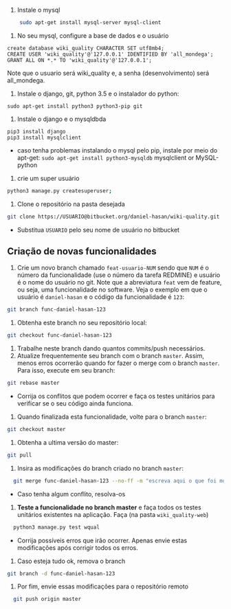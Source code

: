 


1. Instale o mysql
```bash
    sudo apt-get install mysql-server mysql-client
```

1. No seu mysql, configure a base de dados e o usuário

```
create database wiki_quality CHARACTER SET utf8mb4;
CREATE USER 'wiki_quality'@'127.0.0.1' IDENTIFIED BY 'all_mondega';
GRANT ALL ON *.* TO 'wiki_quality'@'127.0.0.1';
```
Note que o usuario será wiki_quality e, a senha (desenvolvimento) será all_mondega.

1. Instale o django, git, python 3.5 e o instalador do python:
```
sudo apt-get install python3 python3-pip git
```
1. Instale o django e o mysqldbda

```
pip3 install django
pip3 install mysqlclient
```
  - caso tenha problemas instalando o mysql pelo pip, instale por meio do apt-get: `sudo apt-get install python3-mysqldb`
mysqlclient or MySQL-python
1. crie um super usuário
```bash
python3 manage.py createsuperuser;
```

1. Clone o repositório na pasta desejada
```bash
git clone https://USUARIO@bitbucket.org/daniel-hasan/wiki-quality.git
```
  - Substitua `USUARIO` pelo seu nome de usuário no bitbucket

## Criação de novas funcionalidades

1. Crie um novo branch chamado `feat-usuario-NUM` sendo que `NUM` é o número da funcionalidade (use o número da tarefa REDMINE) e usuário é o nome do usuário no git. Note que a abreviatura `feat` vem de
feature, ou seja, uma funcionalidade no software.
Veja o exemplo em que o usuário é `daniel-hasan` e o código da funcionalidade é `123`:
```bash
git branch func-daniel-hasan-123
```
1. Obtenha este branch no seu repositório local:
```bash
git checkout func-daniel-hasan-123
```
1. Trabalhe neste branch dando quantos commits/push necessários.
1. Atualize frequentemente seu branch com o branch `master`. Assim,
menos erros ocorrerão quando for fazer o merge com o branch `master`. Para isso,
execute em seu branch:
```bash
git rebase master
```
  - Corrija os conflitos que podem ocorrer e faça os testes unitários para verificar se o seu código ainda funciona.

1. Quando finalizada esta funcionalidade, volte para o branch `master`:
```bash
git checkout master
```
1. Obtenha a ultima versão do master:
```bash
git pull
```
1. Insira as modificações do branch criado no branch `master`:
```bash
  git merge func-daniel-hasan-123 --no-ff -m "escreva aqui o que foi modificado"
```
  - Caso tenha algum conflito, resolva-os
1. **Teste a funcionalidade no branch master** e faça todos os testes unitários existentes na aplicação. Faça (na pasta `wiki_quality-web`)
```bash
  python3 manage.py test wqual
```
  - Corrija possíveis erros que irão ocorrer. Apenas envie estas modificações após corrigir todos os erros.

1. Caso esteja tudo ok, remova o branch
```bash
git branch -d func-daniel-hasan-123
```
1. Por fim, envie essas modificações para o repositório remoto
```bash
  git push origin master
```
